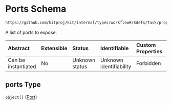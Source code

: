 # Ports Schema

```txt
https://github.com/kitproj/kit/internal/types/workflow#/$defs/Task/properties/ports
```

A list of ports to expose.

| Abstract            | Extensible | Status         | Identifiable            | Custom Properties | Additional Properties | Access Restrictions | Defined In                                                                      |
| :------------------ | :--------- | :------------- | :---------------------- | :---------------- | :-------------------- | :------------------ | :------------------------------------------------------------------------------ |
| Can be instantiated | No         | Unknown status | Unknown identifiability | Forbidden         | Allowed               | none                | [workflow.schema.json\*](../../out/workflow.schema.json "open original schema") |

## ports Type

`object[]` ([Port](workflow-defs-port.md))
